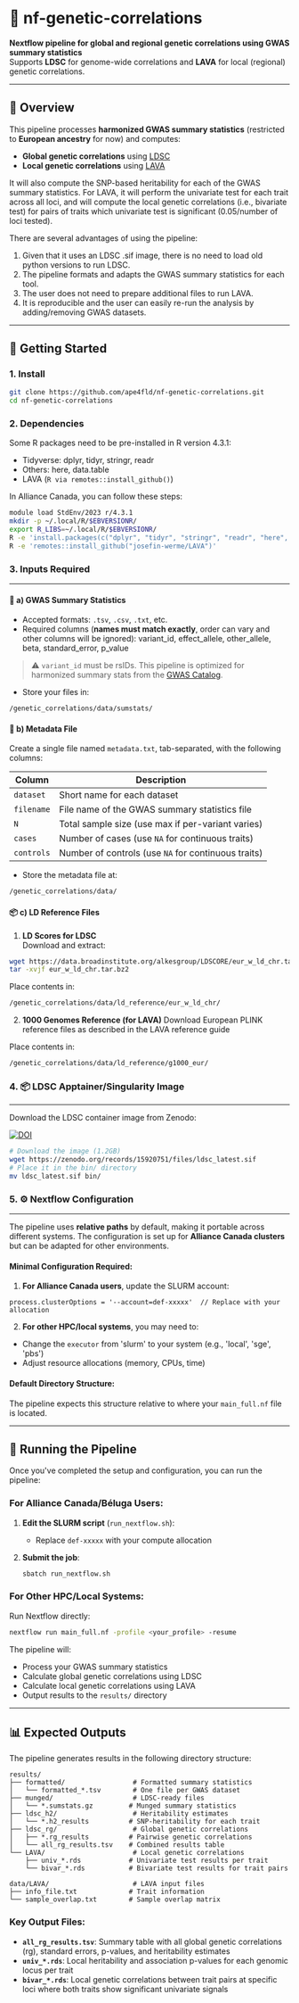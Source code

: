 # 🧬 nf-genetic-correlations

**Nextflow pipeline for global and regional genetic correlations using GWAS summary statistics**  
Supports **LDSC** for genome-wide correlations and **LAVA** for local (regional) genetic correlations.

---

## 📖 Overview

This pipeline processes **harmonized GWAS summary statistics** (restricted to **European ancestry** for now) and computes:

- **Global genetic correlations** using [LDSC](https://github.com/bulik/ldsc)  
- **Local genetic correlations** using [LAVA](https://github.com/josefin-werme/LAVA)

It will also compute the SNP-based heritability for each of the GWAS summary statistics. For LAVA, it will perform the univariate test for each trait across all loci, and will compute the local genetic correlations (i.e., bivariate test) for pairs of traits which univariate test is significant (0.05/number of loci tested).

There are several advantages of using the pipeline:
1) Given that it uses an LDSC .sif image, there is no need to load old python versions to run LDSC.
2) The pipeline formats and adapts the GWAS summary statistics for each tool.
3) The user does not need to prepare additional files to run LAVA.
4) It is reproducible and the user can easily re-run the analysis by adding/removing GWAS datasets.

---

## 🚀 Getting Started

### 1. Install

```bash
git clone https://github.com/ape4fld/nf-genetic-correlations.git
cd nf-genetic-correlations
```

### 2. Dependencies

Some R packages need to be pre-installed in R version 4.3.1:

- Tidyverse: dplyr, tidyr, stringr, readr
- Others: here, data.table
- LAVA (```R via remotes::install_github()```)

In Alliance Canada, you can follow these steps:

```bash
module load StdEnv/2023 r/4.3.1
mkdir -p ~/.local/R/$EBVERSIONR/
export R_LIBS=~/.local/R/$EBVERSIONR/
R -e 'install.packages(c("dplyr", "tidyr", "stringr", "readr", "here", "data.table"), repos="https://cloud.r-project.org/")'
R -e 'remotes::install_github("josefin-werme/LAVA")'
```

### 3. Inputs Required

---

#### 📁 a) GWAS Summary Statistics

- Accepted formats: `.tsv`, `.csv`, `.txt`, etc.
- Required columns (**names must match exactly**, order can vary and other columns will be ignored):
variant_id, effect_allele, other_allele, beta, standard_error, p_value

> ⚠️ `variant_id` must be rsIDs. This pipeline is optimized for harmonized summary stats from the [GWAS Catalog](https://www.ebi.ac.uk/gwas/).

- Store your files in:
```bash
/genetic_correlations/data/sumstats/
```

#### 📝 b) Metadata File

Create a single file named `metadata.txt`, tab-separated, with the following columns:

| Column     | Description                                      |
|------------|--------------------------------------------------|
| `dataset`  | Short name for each dataset                      |
| `filename` | File name of the GWAS summary statistics file    |
| `N`        | Total sample size (use max if per-variant varies)|
| `cases`    | Number of cases (use `NA` for continuous traits) |
| `controls` | Number of controls (use `NA` for continuous traits)|

- Store the metadata file at:
 ```bash
/genetic_correlations/data/
```

#### 📦 c) LD Reference Files

1. **LD Scores for LDSC**  
 Download and extract:

 ```bash
 wget https://data.broadinstitute.org/alkesgroup/LDSCORE/eur_w_ld_chr.tar.bz2
 tar -xvjf eur_w_ld_chr.tar.bz2
```

Place contents in:
 ```bash
/genetic_correlations/data/ld_reference/eur_w_ld_chr/
```

2. **1000 Genomes Reference (for LAVA)**
Download European PLINK reference files as described in the LAVA reference guide

Place contents in:
 ```bash
/genetic_correlations/data/ld_reference/g1000_eur/
```

### 4. 📦 LDSC Apptainer/Singularity Image

---

Download the LDSC container image from Zenodo:

[![DOI](https://zenodo.org/badge/DOI/10.5281/zenodo.15920751.svg)](https://doi.org/10.5281/zenodo.15920751)

```bash
# Download the image (1.2GB)
wget https://zenodo.org/records/15920751/files/ldsc_latest.sif
# Place it in the bin/ directory
mv ldsc_latest.sif bin/
```

### 5. ⚙️ Nextflow Configuration

---

The pipeline uses **relative paths** by default, making it portable across different systems. The configuration is set up for **Alliance Canada clusters** but can be adapted for other environments.

#### Minimal Configuration Required:

1. **For Alliance Canada users**, update the SLURM account:
```nextflow
process.clusterOptions = '--account=def-xxxxx'  // Replace with your allocation
```

2. **For other HPC/local systems**, you may need to:
- Change the `executor` from 'slurm' to your system (e.g., 'local', 'sge', 'pbs')
- Adjust resource allocations (memory, CPUs, time)

#### Default Directory Structure:
The pipeline expects this structure relative to where your `main_full.nf` file is located.

---

## 🚀 Running the Pipeline

Once you've completed the setup and configuration, you can run the pipeline:

### For Alliance Canada/Béluga Users:

1. **Edit the SLURM script** (`run_nextflow.sh`):
   - Replace `def-xxxxx` with your compute allocation

2. **Submit the job**:
   ```bash
   sbatch run_nextflow.sh
   ```

### For Other HPC/Local Systems:

Run Nextflow directly:
```bash
nextflow run main_full.nf -profile <your_profile> -resume
```

The pipeline will:
- Process your GWAS summary statistics
- Calculate global genetic correlations using LDSC
- Calculate local genetic correlations using LAVA
- Output results to the `results/` directory

---

## 📊 Expected Outputs

The pipeline generates results in the following directory structure:

```
results/
├── formatted/                 # Formatted summary statistics
│   └── formatted_*.tsv        # One file per GWAS dataset
├── munged/                    # LDSC-ready files
│   └── *.sumstats.gz         # Munged summary statistics
├── ldsc_h2/                   # Heritability estimates
│   └── *.h2_results          # SNP-heritability for each trait
├── ldsc_rg/                   # Global genetic correlations
│   ├── *.rg_results          # Pairwise genetic correlations
│   └── all_rg_results.tsv    # Combined results table
└── LAVA/                      # Local genetic correlations
    ├── univ_*.rds            # Univariate test results per trait
    └── bivar_*.rds           # Bivariate test results for trait pairs

data/LAVA/                     # LAVA input files
├── info_file.txt             # Trait information
└── sample_overlap.txt        # Sample overlap matrix
```

### Key Output Files:

- **`all_rg_results.tsv`**: Summary table with all global genetic correlations (rg), standard errors, p-values, and heritability estimates
- **`univ_*.rds`**: Local heritability and association p-values for each genomic locus per trait
- **`bivar_*.rds`**: Local genetic correlations between trait pairs at specific loci where both traits show significant univariate signals
